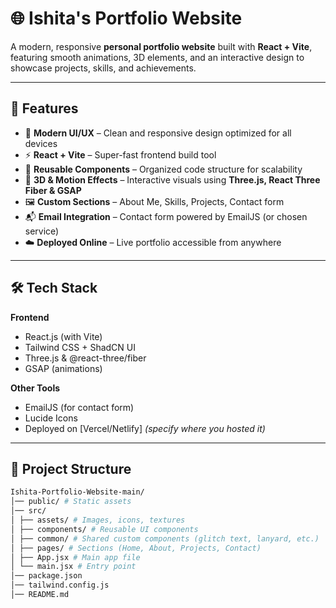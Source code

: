 # 🌐 Ishita's Portfolio Website

A modern, responsive **personal portfolio website** built with **React + Vite**, featuring smooth animations, 3D elements, and an interactive design to showcase projects, skills, and achievements.

---

## 🚀 Features

- 🎨 **Modern UI/UX** – Clean and responsive design optimized for all devices
- ⚡ **React + Vite** – Super-fast frontend build tool
- 🧩 **Reusable Components** – Organized code structure for scalability
- 🎥 **3D & Motion Effects** – Interactive visuals using **Three.js, React Three Fiber & GSAP**
- 🖼️ **Custom Sections** – About Me, Skills, Projects, Contact form
- 📬 **Email Integration** – Contact form powered by EmailJS (or chosen service)
- ☁️ **Deployed Online** – Live portfolio accessible from anywhere

---

## 🛠️ Tech Stack

**Frontend**
- React.js (with Vite)
- Tailwind CSS + ShadCN UI
- Three.js & @react-three/fiber
- GSAP (animations)

**Other Tools**
- EmailJS (for contact form)
- Lucide Icons
- Deployed on [Vercel/Netlify] *(specify where you hosted it)*

---

## 📂 Project Structure
```bash
Ishita-Portfolio-Website-main/
│── public/ # Static assets
│── src/
│ ├── assets/ # Images, icons, textures
│ ├── components/ # Reusable UI components
│ ├── common/ # Shared custom components (glitch text, lanyard, etc.)
│ ├── pages/ # Sections (Home, About, Projects, Contact)
│ ├── App.jsx # Main app file
│ └── main.jsx # Entry point
│── package.json
│── tailwind.config.js
│── README.md


